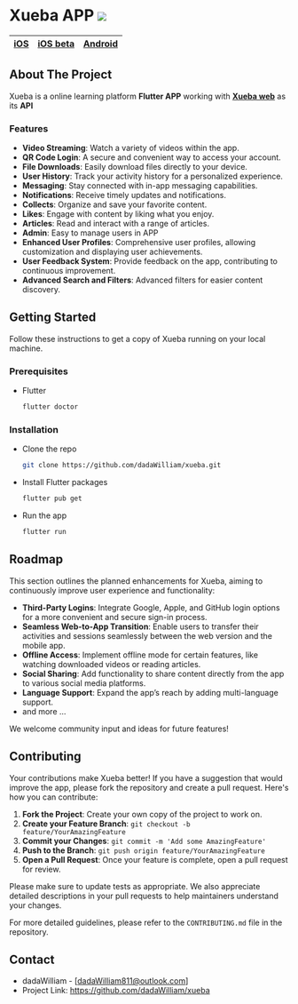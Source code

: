 # Xueba APP ![](https://img.shields.io/badge/flutter-3.13.9-blue?style=for-the-badge&logo=flutter&logoColor=blue)
 
| [iOS](https://apps.apple.com/us/app/%E5%AD%A6%E9%9C%B8%E7%A9%BA%E9%97%B4/id6462957415) | [iOS beta](https://testflight.apple.com/join/7NpmNct5) | [Android](https://xueba.ca/download)  |
|------------|------------|------------|

## About The Project 

Xueba is a online learning platform **Flutter APP** working with **[Xueba web](https://github.com/dadaWilliam/videoproject)** as its **API**

### Features

- **Video Streaming**: Watch a variety of videos within the app.
- **QR Code Login**: A secure and convenient way to access your account.
- **File Downloads**: Easily download files directly to your device.
- **User History**: Track your activity history for a personalized experience.
- **Messaging**: Stay connected with in-app messaging capabilities.
- **Notifications**: Receive timely updates and notifications.
- **Collects**: Organize and save your favorite content.
- **Likes**: Engage with content by liking what you enjoy.
- **Articles**: Read and interact with a range of articles.
- **Admin**: Easy to manage users in APP
- **Enhanced User Profiles**: Comprehensive user profiles, allowing customization and displaying user achievements.
- **User Feedback System**: Provide feedback on the app, contributing to continuous improvement.
- **Advanced Search and Filters**: Advanced filters for easier content discovery.

## Getting Started

Follow these instructions to get a copy of Xueba running on your local machine.

### Prerequisites

- Flutter
  ```sh
  flutter doctor
### Installation
- Clone the repo
  ```sh
  git clone https://github.com/dadaWilliam/xueba.git

- Install Flutter packages
  ```sh
  flutter pub get
- Run the app
  ```sh
  flutter run

## Roadmap
This section outlines the planned enhancements for Xueba, aiming to continuously improve user experience and functionality:

- **Third-Party Logins**: Integrate Google, Apple, and GitHub login options for a more convenient and secure sign-in process.
- **Seamless Web-to-App Transition**: Enable users to transfer their activities and sessions seamlessly between the web version and the mobile app.
- **Offline Access**: Implement offline mode for certain features, like watching downloaded videos or reading articles.
- **Social Sharing**: Add functionality to share content directly from the app to various social media platforms.
- **Language Support**: Expand the app’s reach by adding multi-language support.
- and more ...

We welcome community input and ideas for future features!

## Contributing

Your contributions make Xueba better! If you have a suggestion that would improve the app, please fork the repository and create a pull request. Here's how you can contribute:

1. **Fork the Project**: Create your own copy of the project to work on.
2. **Create your Feature Branch**: `git checkout -b feature/YourAmazingFeature`
3. **Commit your Changes**: `git commit -m 'Add some AmazingFeature'`
4. **Push to the Branch**: `git push origin feature/YourAmazingFeature`
5. **Open a Pull Request**: Once your feature is complete, open a pull request for review.

Please make sure to update tests as appropriate. We also appreciate detailed descriptions in your pull requests to help maintainers understand your changes.

For more detailed guidelines, please refer to the `CONTRIBUTING.md` file in the repository.

## Contact

- dadaWilliam - [dadaWilliam811@outlook.com]
- Project Link: https://github.com/dadaWilliam/xueba
